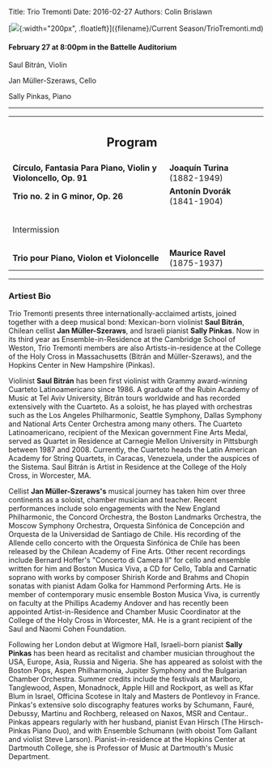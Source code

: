 Title: Trio Tremonti
Date: 2016-02-27
Authors: Colin Brislawn

[![ ]({filename}/images/Tremonti200.png){:width="200px", .floatleft}]({filename}/Current Season/TrioTremonti.md)

#### February 27 at 8:00pm in the Battelle Auditorium

Saul Bitrán, Violin

Jan Müller-Szeraws, Cello

Sally Pinkas, Piano

---

<table width="800" align="center">
<tr>
<td align="center" colspan="2"><h2>Program</h2></td><td></td>
</tr>
<tr>
  <td><b>Círculo, Fantasia Para Piano, Violin y Violoncello, Op. 91</b></td>
  <td class="right"><b>Joaquín Turina</b> (1882-1949)</td>
</tr>
<tr>
  <td> <b>Trio no. 2 in G minor, Op. 26	</b></td>
  <td class="right"><b>Antonín Dvorák</b> (1841-1904)</td>
</tr>
<tr><td style="height:10px"></td><td style="height:10px"></td></tr>
 <td colspan="2" class="center">
	<br>
	<div class="smallheading">Intermission
	</div><br></td>
<tr>
  <td> <b>Trio pour Piano, Violon et Violoncelle</b></td>
  <td class="right"><b>Maurice Ravel</b> (1875-1937)</td>
</tr>
</table>

---

### Artiest Bio

Trio Tremonti presents three internationally-acclaimed artists, joined together with a deep musical bond: Mexican-born violinist **Saul Bitrán**, Chilean cellist **Jan Müller-Szeraws**, and Israeli pianist **Sally Pinkas**. Now in its third year as Ensemble-in-Residence at the Cambridge School of Weston, Trio Tremonti members are also Artists-in-residence at the College of the Holy Cross in Massachusetts (Bitrán and Müller-Szeraws), and the Hopkins Center in New Hampshire (Pinkas).

Violinist **Saul Bitrán** has been first violinist with Grammy award-winning Cuarteto Latinoamericano since 1986. A graduate of the Rubin Academy of Music at Tel Aviv University, Bitrán tours worldwide and has recorded extensively with the Cuarteto. As a soloist, he has played with orchestras such as the Los Angeles Philharmonic, Seattle Symphony, Dallas Symphony and National Arts Center Orchestra among many others. The Cuarteto Latinoamericano, recipient of the Mexican government Fine Arts Medal, served as Quartet in Residence at Carnegie Mellon University in Pittsburgh between 1987 and 2008. Currently, the Cuarteto heads the Latin American Academy for String Quartets, in Caracas, Venezuela, under the auspices of the Sistema. Saul Bitrán is Artist in Residence at the College of the Holy Cross, in Worcester, MA.

Cellist **Jan Müller-Szeraws's** musical journey has taken him over three continents as a soloist, chamber musician and teacher. Recent performances include solo engagements with the New England Philharmonic, the Concord Orchestra, the Boston Landmarks Orchestra, the Moscow Symphony Orchestra, Orquesta Sinfónica de Concepción and Orquesta de la Universidad de Santiago de Chile. His recording of the Allende cello concerto with the Orquesta Sinfónica de Chile has been released by the Chilean Academy of Fine Arts. Other recent recordings include Bernard Hoffer's "Concerto di Camera II" for cello and ensemble written for him and Boston Musica Viva, a CD for Cello, Tabla and Carnatic soprano with works by composer Shirish Korde and Brahms and Chopin sonatas with pianist Adam Golka for Hammond Performing Arts. He is member of contemporary music ensemble Boston Musica Viva, is currently on faculty at the Phillips Academy Andover and has recently been appointed Artist-in-Residence and Chamber Music Coordinator at the College of the Holy Cross in Worcester, MA. He is a grant recipient of the Saul and Naomi Cohen Foundation.

Following her London debut at Wigmore Hall, Israeli-born pianist **Sally Pinkas** has been heard as recitalist and chamber musician throughout the USA, Europe, Asia, Russia and Nigeria. She has appeared as soloist with the Boston Pops, Aspen Philharmonia, Jupiter Symphony and the Bulgarian Chamber Orchestra. Summer credits include the festivals at Marlboro, Tanglewood, Aspen, Monadnock, Apple Hill and Rockport, as well as Kfar Blum in Israel, Officina Scotese in Italy and Masters de Pontlevoy in France. Pinkas's extensive solo discography features works by Schumann, Fauré, Debussy, Martinu and Rochberg, released on Naxos, MSR and Centaur.. Pinkas appears regularly with her husband, pianist Evan Hirsch (The Hirsch-Pinkas Piano Duo), and with Ensemble Schumann (with oboist Tom Gallant and violist Steve Larson). Pianist-in-residence at the Hopkins Center at Dartmouth College, she is Professor of Music at Dartmouth's Music Department.


